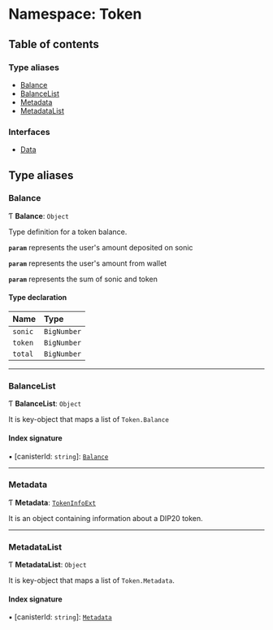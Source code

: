 # Namespace: Token

## Table of contents

### Type aliases

- [Balance](Token.md#balance)
- [BalanceList](Token.md#balancelist)
- [Metadata](Token.md#metadata)
- [MetadataList](Token.md#metadatalist)

### Interfaces

- [Data](../interfaces/Token.Data.md)

## Type aliases

### Balance

Ƭ **Balance**: `Object`

Type definition for a token balance.

**`param`** represents the user's amount deposited on sonic

**`param`** represents the user's amount from wallet

**`param`** represents the sum of sonic and token

#### Type declaration

| Name | Type |
| :------ | :------ |
| `sonic` | `BigNumber` |
| `token` | `BigNumber` |
| `total` | `BigNumber` |

___

### BalanceList

Ƭ **BalanceList**: `Object`

It is key-object that maps a list of `Token.Balance`

#### Index signature

▪ [canisterId: `string`]: [`Balance`](Token.md#balance)

___

### Metadata

Ƭ **Metadata**: [`TokenInfoExt`](../interfaces/SwapIDL.TokenInfoExt.md)

It is an object containing information about a DIP20 token.

___

### MetadataList

Ƭ **MetadataList**: `Object`

It is key-object that maps a list of `Token.Metadata`.

#### Index signature

▪ [canisterId: `string`]: [`Metadata`](Token.md#metadata)
